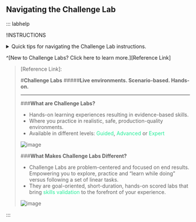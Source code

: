 ## Navigating the Challenge Lab

::: labhelp

!INSTRUCTIONS[](https://raw.githubusercontent.com/LODSContent/ChallengeLabs_Resources/master/LanguageFiles/Environment-@lab.Variable(cloudEnvironment)-ML.md)

<details class=info-icon>
<summary title="Select for More...">Quick tips for navigating the Challenge Lab instructions.</summary>
<span class=copyIcon>Select the Copy to Clipboard icon to copy the green text.</span>
<span class=typeIcon>Select the Type Text icon to insert the green text directly into the Challenge Lab environment.</span>
<span class=warn-icon>An Alert tells you that a task requires extra care.</span>
<span class=info-icon>A Note provides additional helpful information for completing a task.</span>
<span class=hint-icon>A Hint will guide you through a portion of the Challenge Lab.</span>
<span class=know-icon>A Knowledge block provides a deeper level of knowledge into a subject. It is a great way to solidify your understanding, but it is not strictly necessary to complete the Challenge Lab.</span>
</details>


^[New to Challenge Labs? Click here to learn more.][Reference Link]

> [Reference Link]:
> 
>#**Challenge Labs** 
>#####**Live environments. Scenario-based. Hands-on.**
>______________
>
>###**What are Challenge Labs?**
> 
>- Hands-on learning experiences resulting in evidence-based skills.​
>- Where you practice in realistic, safe, production-quality environments.​
>- Available in different levels: <span style="color:#24ed98">Guided</span>,<span style="color:#24ed98"> Advanced</span> or <span style="color:#24ed98">Expert</span>
>
>![image](https://github.com/user-attachments/assets/2c5e4aca-b6f9-4e6f-aa30-feaa7cc72fa5)
>
>###**What Makes Challenge Labs Different?**
> 
>- Challenge Labs are problem-centered and focused on end results. Empowering you to explore, practice and “learn while doing” versus following a set of linear tasks.​​
>- They are goal-oriented, short-duration, hands-on scored labs that bring <span style="color:#24ed98">skills validation</span> to the forefront of your experience. 
>
>![image](https://github.com/user-attachments/assets/38922b1a-ba0e-4a72-b985-62db1d6d9c5d)

:::

